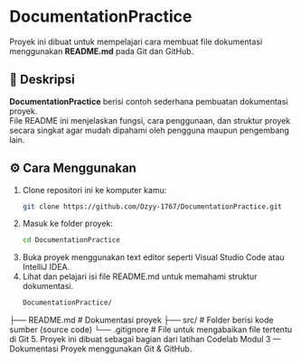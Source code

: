 # DocumentationPractice

Proyek ini dibuat untuk mempelajari cara membuat file dokumentasi menggunakan **README.md** pada Git dan GitHub.

## 📖 Deskripsi
**DocumentationPractice** berisi contoh sederhana pembuatan dokumentasi proyek.  
File README ini menjelaskan fungsi, cara penggunaan, dan struktur proyek secara singkat agar mudah dipahami oleh pengguna maupun pengembang lain.

## ⚙️ Cara Menggunakan
1. Clone repositori ini ke komputer kamu:
   ```bash
   git clone https://github.com/Dzyy-1767/DocumentationPractice.git
2. Masuk ke folder proyek:
   ````bash
   cd DocumentationPractice
3. Buka proyek menggunakan text editor seperti Visual Studio Code atau IntelliJ IDEA.
4. Lihat dan pelajari isi file README.md untuk memahami struktur dokumentasi.
   ```bash
   DocumentationPractice/
├── README.md        # Dokumentasi proyek
├── src/             # Folder berisi kode sumber (source code)
└── .gitignore       # File untuk mengabaikan file tertentu di Git
5. Proyek ini dibuat sebagai bagian dari latihan Codelab Modul 3 — Dokumentasi Proyek menggunakan Git & GitHub.